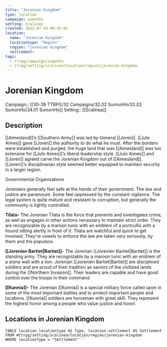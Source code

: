 ```yaml
---
title: "Jorenian Kingdom"
type: location
campaign: sumonho
setting: Scalinea
created: 2022-07-24 08:45:01
location:
  name: "Jorenian Kingdom"
  locationtype: "Region"
  region: "jorenian kingdom"
  settlement: 
tags:
  - ttrpg/campaign/sumonho
  - ttrpg/setting/scalinea/location/region/jorenian-kingdom
---
```

# Jorenian Kingdom

Campaign:: [[30-39 TTRPG/32 Campaigns/32.02 SumonHo/32.02 SumonHo|34.01 SumonHo]]
Setting:: [[Scalinea]]

## Description

[[Aimesland]]’s [[Southern Army]] was led by General [[Joren]]. [[Julo Aimes]] gave [[Joren]] the authority to do what he must. After the borders were established and purged, the huge land that was [[Aimesland]] was too extensive for [[Julo Aimes]]’s liberal leadership style. [[Julo Aimes]] and [[Joren]] agreed carve the Jorenian Kingdom out of [[Aimesland]]. [[Joren]]’s disciplinarian style seemed better equipped to maintain security in a larger region.

Governmental Organizations

Jorenians generally feel safe at the hands of their government. The law and justice are paramount. Some feel oppressed by the constant vigilance. The legal system is quite mature and resistant to corruption, but generally the community is tightly controlled.

**Tilata-** The Jorenian Tilata is the force that prevents and investigates crime, as well as engages in other actions necessary to maintain strict order. They are recognizable by a maroon tunic with an emblem of a portcullis with a hound sitting alertly in front of it. Tilata are watchful and quick to get involved. They're vowels to enforce the law are taken very seriously, by them and the populace.

**[[Jorenien Bartiet|Bartiet]]-** The Jorenian [[Jorenien Bartiet|Bartiet]] is the standing army. They are recognizable by a maroon tunic with an emblem of a stone wall with a lion. Jorenian [[Jorenien Bartiet|Bartiet]] are disciplined soldiers and are proud of their tradition as saviors of the civilized lands during the [[Northern Invasion]]. Their leaders are capable and have good control over the troops in their command.

**[[Kunnia]]-** The Jorenian [[Kunnia]] is a special military force called upon in some of the most important battles and to protect important people and locations. [[Kunnia]] soldiers are horseman with great skill. They represent the highest honor among a people who value justice and honor.

## Locations in Jorenian Kingdom

```dataview
TABLE location.locationtype AS Type, location.settlement AS Settlement FROM #ttrpg/setting/scalinea/location/region/jorenian-kingdom
WHERE locationType = "Settlement"```

